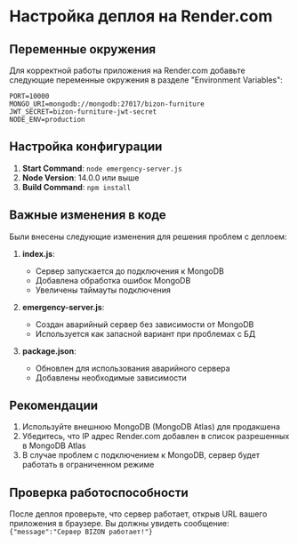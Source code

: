 # Настройка деплоя на Render.com

## Переменные окружения

Для корректной работы приложения на Render.com добавьте следующие переменные окружения в разделе "Environment Variables":

```
PORT=10000
MONGO_URI=mongodb://mongodb:27017/bizon-furniture
JWT_SECRET=bizon-furniture-jwt-secret
NODE_ENV=production
```

## Настройка конфигурации

1. **Start Command**: `node emergency-server.js`
2. **Node Version**: 14.0.0 или выше
3. **Build Command**: `npm install`

## Важные изменения в коде

Были внесены следующие изменения для решения проблем с деплоем:

1. **index.js**: 
   - Сервер запускается до подключения к MongoDB
   - Добавлена обработка ошибок MongoDB
   - Увеличены таймауты подключения

2. **emergency-server.js**:
   - Создан аварийный сервер без зависимости от MongoDB
   - Используется как запасной вариант при проблемах с БД

3. **package.json**:
   - Обновлен для использования аварийного сервера
   - Добавлены необходимые зависимости

## Рекомендации

1. Используйте внешнюю MongoDB (MongoDB Atlas) для продакшена
2. Убедитесь, что IP адрес Render.com добавлен в список разрешенных в MongoDB Atlas
3. В случае проблем с подключением к MongoDB, сервер будет работать в ограниченном режиме

## Проверка работоспособности

После деплоя проверьте, что сервер работает, открыв URL вашего приложения в браузере. 
Вы должны увидеть сообщение: `{"message":"Сервер BIZON работает!"}`